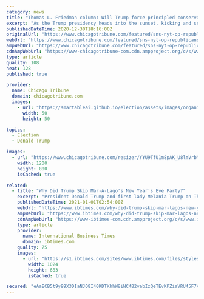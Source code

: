 ```yaml
---
category: news
title: "Thomas L. Friedman column: Will Trump force principled conservatives to start their own party? I hope so."
excerpt: "As the Trump presidency heads into the sunset, kicking and screaming, one of the most important questions that will shape American politics at the local, state and national levels is this: Can Donald Trump maintain his iron grip over the Republican Party when he is out of office?"
publishedDateTime: 2020-12-30T18:16:00Z
originalUrl: "https://www.chicagotribune.com/featured/sns-nyt-op-republicans-principles-thomas-friedman-column-20201230-xk57ext4k5f23nvlwbrnrch3ga-story.html"
webUrl: "https://www.chicagotribune.com/featured/sns-nyt-op-republicans-principles-thomas-friedman-column-20201230-xk57ext4k5f23nvlwbrnrch3ga-story.html"
ampWebUrl: "https://www.chicagotribune.com/featured/sns-nyt-op-republicans-principles-thomas-friedman-column-20201230-xk57ext4k5f23nvlwbrnrch3ga-story.html?outputType=amp"
cdnAmpWebUrl: "https://www-chicagotribune-com.cdn.ampproject.org/c/s/www.chicagotribune.com/featured/sns-nyt-op-republicans-principles-thomas-friedman-column-20201230-xk57ext4k5f23nvlwbrnrch3ga-story.html?outputType=amp"
type: article
quality: 108
heat: 128
published: true

provider:
  name: Chicago Tribune
  domain: chicagotribune.com
  images:
    - url: "https://smartableai.github.io/election/assets/images/organizations/chicagotribune.com-50x50.jpg"
      width: 50
      height: 50

topics:
  - Election
  - Donald Trump

images:
  - url: "https://www.chicagotribune.com/resizer/YYU9TfU1m8pAK_U8lmVrbM3G5UA=/1200x0/top/cloudfront-us-east-1.images.arcpublishing.com/tronc/A2A2DS3MISN6JSRITNRSEGF2CQ.jpg"
    width: 1200
    height: 800
    isCached: true

related:
  - title: "Why Did Trump Skip Mar-A-Lago's New Year's Eve Party?"
    excerpt: "President Donald Trump and first lady Melania Trump on Thursday skipped their annual Mar-a-Lago New Year’s Eve party and returned to the White House on short notice. Guests who"
    publishedDateTime: 2021-01-01T02:54:00Z
    webUrl: "https://www.ibtimes.com/why-did-trump-skip-mar-lagos-new-years-eve-party-3112904"
    ampWebUrl: "https://www.ibtimes.com/why-did-trump-skip-mar-lagos-new-years-eve-party-3112904?amp=1"
    cdnAmpWebUrl: "https://www-ibtimes-com.cdn.ampproject.org/c/s/www.ibtimes.com/why-did-trump-skip-mar-lagos-new-years-eve-party-3112904?amp=1"
    type: article
    provider:
      name: International Business Times
      domain: ibtimes.com
    quality: 75
    images:
      - url: "https://s1.ibtimes.com/sites/www.ibtimes.com/files/styles/full/public/2020/12/24/donald-trump-melania-trump.jpg"
        width: 1024
        height: 683
        isCached: true

secured: "eAaECB5t9y99X3DIaNJO8I40KDTKhhW8iNC4B2vabIzQeTEvKPZiaVRU45F7VpuqLQPV03vae2IHpw1Emlg8GC3W+yFclOb+0Kb69acS6IKs6A79rygRWrSt56e5xaN4UAQ2AzGYUmauZSDnO6OaHAqkS2n0sxahWufA8wHfmpjIByNaj713fbEAvISN0f84pBtcnV3R/5P0R7JajbCauOB7u14271u4X0fVLqto7gSW3PvjmSqauNNkBPH20VITM2dE+wH4kOHxlBTOzbcwKJPnZOTMDSHIg1tDVeonFTXknr3J8rdUkLlsQmFuC3/JMK/okRRrNDi+JLvKsUJO6W6sCiIiOYeXkZiufOTNA5g=;0o+yRdwbM8a1UUG4mp2HkQ=="
---
```


